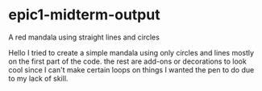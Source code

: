 # epic1-midterm-output
A red mandala using straight lines and circles

Hello I tried to create a simple mandala using only circles and lines mostly on the first part of the code. the rest are add-ons or decorations to look cool 
since I can't make certain loops on things I wanted the pen to do due to my lack of skill.
